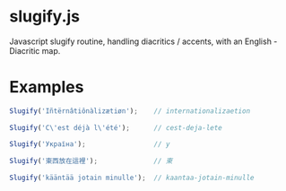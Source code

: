 # slugify.js
Javascript slugify routine, handling diacritics / accents, with an English - Diacritic map.

# Examples

```javascript
Slugify('Iñtërnâtiônàlizætiøn');    // internationalizaetion
  
Slugify('C\'est déjà l\'été');      // cest-deja-lete
  
Slugify('Україна');                 // y
  
Slugify('東西放在這裡');              // 東
  
Slugify('kääntää jotain minulle');  // kaantaa-jotain-minulle
```
